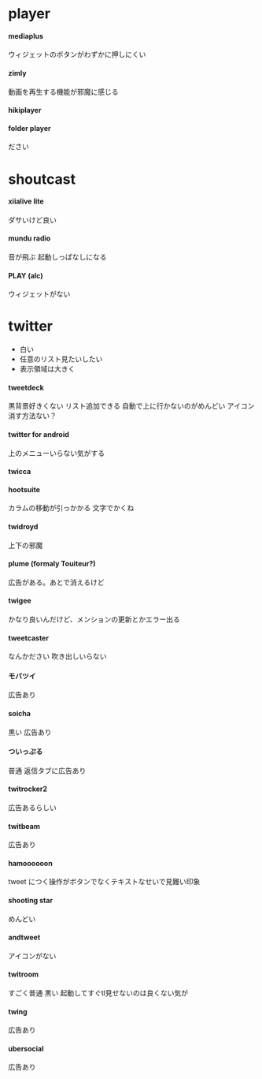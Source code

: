 # player

#### mediaplus

ウィジェットのボタンがわずかに押しにくい

#### zimly

動画を再生する機能が邪魔に感じる

#### hikiplayer

#### folder player

ださい

# shoutcast

#### xiialive lite

ダサいけど良い

#### mundu radio

音が飛ぶ
起動しっぱなしになる

#### PLAY (alc)

ウィジェットがない

# twitter

* 白い
* 任意のリスト見たいしたい
* 表示領域は大きく

#### tweetdeck

黒背景好きくない
リスト追加できる
自動で上に行かないのがめんどい
アイコン消す方法ない？

#### twitter for android

上のメニューいらない気がする

#### twicca

#### hootsuite

カラムの移動が引っかかる
文字でかくね

#### twidroyd

上下の邪魔

#### plume (formaly Touiteur?)

広告がある。あとで消えるけど

#### twigee

かなり良いんだけど、メンションの更新とかエラー出る

#### tweetcaster

なんかださい
吹き出しいらない

#### モバツイ

広告あり

#### soicha

黒い
広告あり

#### ついっぷる

普通
返信タブに広告あり

#### twitrocker2

広告あるらしい

#### twitbeam

広告あり

#### hamoooooon

tweet につく操作がボタンでなくテキストなせいで見難い印象

#### shooting star

めんどい

#### andtweet

アイコンがない

#### twitroom

すごく普通
黒い
起動してすぐtl見せないのは良くない気が

#### twing

広告あり

#### ubersocial

広告あり